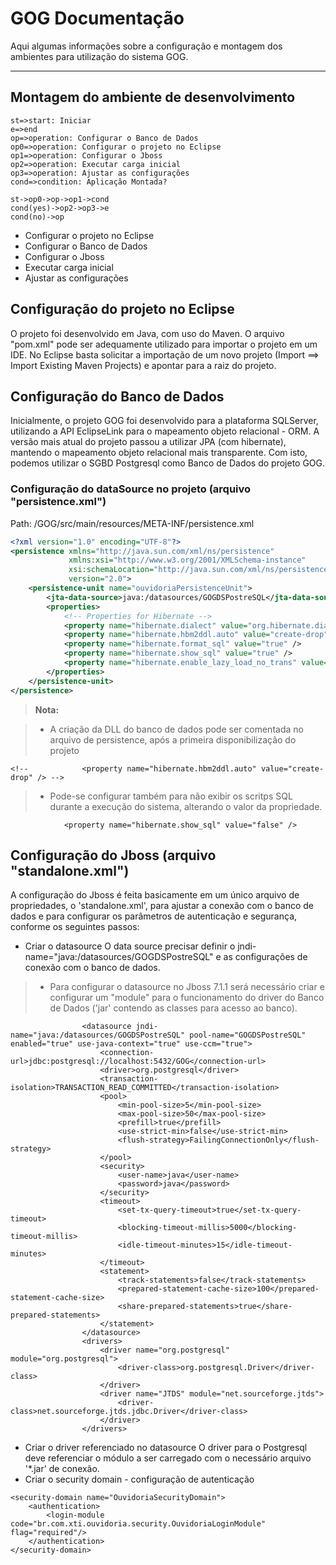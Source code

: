 GOG Documentação 
================
Aqui algumas informações sobre a configuração e montagem dos ambientes para utilização do sistema GOG.

---------------

## Montagem do ambiente de desenvolvimento


```flow
st=>start: Iniciar
e=>end
op=>operation: Configurar o Banco de Dados
op0=>operation: Configurar o projeto no Eclipse
op1=>operation: Configurar o Jboss
op2=>operation: Executar carga inicial
op3=>operation: Ajustar as configurações
cond=>condition: Aplicação Montada?

st->op0->op->op1->cond
cond(yes)->op2->op3->e
cond(no)->op
```

- Configurar o projeto no Eclipse
- Configurar o Banco de Dados
- Configurar o Jboss
- Executar carga inicial
- Ajustar as configurações




## Configuração do projeto no Eclipse
O projeto foi desenvolvido em Java, com uso do Maven. O arquivo "pom.xml" pode ser adequamente utilizado para importar o projeto em um IDE.
No Eclipse basta solicitar a importação de um novo projeto (Import ==> Import Existing Maven Projects) e apontar para a raiz do projeto.

## Configuração do Banco de Dados
Inicialmente, o projeto GOG foi desenvolvido para a plataforma SQLServer, utilizando a API EclipseLink para o mapeamento objeto relacional - ORM.
A versão mais atual do projeto passou a utilizar JPA (com hibernate), mantendo o mapeamento objeto relacional mais transparente.
Com isto, podemos utilizar o SGBD Postgresql como Banco de Dados do projeto GOG.

### Configuração do dataSource no projeto (arquivo "persistence.xml") 
Path: /GOG/src/main/resources/META-INF/persistence.xml

```xml
<?xml version="1.0" encoding="UTF-8"?>
<persistence xmlns="http://java.sun.com/xml/ns/persistence"
             xmlns:xsi="http://www.w3.org/2001/XMLSchema-instance"
             xsi:schemaLocation="http://java.sun.com/xml/ns/persistence http://java.sun.com/xml/ns/persistence/persistence_2_0.xsd"
             version="2.0">
	<persistence-unit name="ouvidoriaPersistenceUnit">
		<jta-data-source>java:/datasources/GOGDSPostreSQL</jta-data-source>
		<properties>
			<!-- Properties for Hibernate -->
			<property name="hibernate.dialect" value="org.hibernate.dialect.PostgreSQLDialect" />
			<property name="hibernate.hbm2ddl.auto" value="create-drop" /> 
			<property name="hibernate.format_sql" value="true" />
			<property name="hibernate.show_sql" value="true" />
			<property name="hibernate.enable_lazy_load_no_trans" value="true" />
		</properties>
	</persistence-unit>
</persistence>
```

> **Nota:** 

> - A criação da DLL do banco de dados pode ser comentada no arquivo de persistence, após a primeira disponibilização do projeto
```
<!-- 			<property name="hibernate.hbm2ddl.auto" value="create-drop" /> -->
```

> - Pode-se configurar também para não exibir os scritps SQL durante a execução do sistema, alterando o valor da propriedade.

```
 			<property name="hibernate.show_sql" value="false" /> 
```


## Configuração do Jboss (arquivo "standalone.xml")

A configuração do Jboss é feita basicamente em um único arquivo de propriedades, o 'standalone.xml', para ajustar a conexão com o banco de dados e para configurar os parâmetros de autenticação e segurança, conforme os seguintes passos:

- <i class="icon-pencil"></i> Criar o datasource
O data source precisar definir o jndi-name="java:/datasources/GOGDSPostreSQL" e as configurações de conexão com o banco de dados.

> - Para configurar o datasource no Jboss 7.1.1 será necessário criar e configurar um "module" para o funcionamento do driver do Banco de Dados ('jar' contendo as classes para acesso ao banco).

```
                <datasource jndi-name="java:/datasources/GOGDSPostreSQL" pool-name="GOGDSPostreSQL" enabled="true" use-java-context="true" use-ccm="true">
                    <connection-url>jdbc:postgresql://localhost:5432/GOG</connection-url>
                    <driver>org.postgresql</driver>
                    <transaction-isolation>TRANSACTION_READ_COMMITTED</transaction-isolation>
                    <pool>
                        <min-pool-size>5</min-pool-size>
                        <max-pool-size>50</max-pool-size>
                        <prefill>true</prefill>
                        <use-strict-min>false</use-strict-min>
                        <flush-strategy>FailingConnectionOnly</flush-strategy>
                    </pool>
                    <security>
                        <user-name>java</user-name>
                        <password>java</password>
                    </security>
                    <timeout>
                        <set-tx-query-timeout>true</set-tx-query-timeout>
                        <blocking-timeout-millis>5000</blocking-timeout-millis>
                        <idle-timeout-minutes>15</idle-timeout-minutes>
                    </timeout>
                    <statement>
                        <track-statements>false</track-statements>
                        <prepared-statement-cache-size>100</prepared-statement-cache-size>
                        <share-prepared-statements>true</share-prepared-statements>
                    </statement>
                </datasource>
                <drivers>
                    <driver name="org.postgresql" module="org.postgresql">
                        <driver-class>org.postgresql.Driver</driver-class>
                    </driver>
                    <driver name="JTDS" module="net.sourceforge.jtds">
                        <driver-class>net.sourceforge.jtds.jdbc.Driver</driver-class>
                    </driver>
                </drivers>
```


- <i class="icon-pencil"></i> Criar o driver referenciado no datasource
O driver para o Postgresql deve referenciar o módulo a ser carregado com o necessário arquivo '*.jar' de conexão.
- <i class="icon-pencil"></i> Criar o security domain - configuração de autenticação

```
<security-domain name="OuvidoriaSecurityDomain">
	<authentication>
		<login-module code="br.com.xti.ouvidoria.security.OuvidoriaLoginModule" flag="required"/>
	</authentication>
</security-domain>
```



